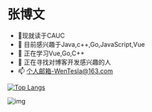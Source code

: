 # 张博文
- 🏫现就读于CAUC
- 👀 目前感兴趣于Java,c++,Go,JavaScript,Vue
- 🌱 正在学习Vue,Go,C++
- 💞️ 正在寻找对博客开发感兴趣的人
- 📫 个人邮箱-WenTesla@163.com

[![Top Langs](https://github-readme-stats.vercel.app/api/top-langs/?username=WenTesla&layout=compact)](https://github.com/WenTesla/github-readme-stats)


![img](https://xingqiu-tuchuang-1256524210.cos.ap-shanghai.myqcloud.com/12640/ca6c4b8726de4ff58864b2ea36c7a732.PNG)


